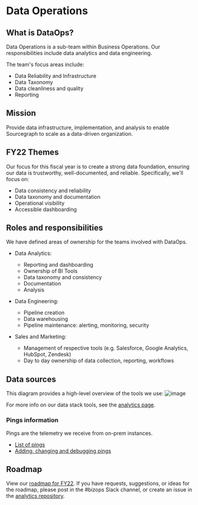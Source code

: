 # Data Operations

## What is DataOps?

Data Operations is a sub-team within Business Operations. Our responsibilities include data analytics and data engineering.

The team's focus areas include:

- Data Reliability and Infrastructure
- Data Taxonomy
- Data cleanliness and quality
- Reporting

## Mission

Provide data infrastructure, implementation, and analysis to enable Sourcegraph to scale as a data-driven organization.

## FY22 Themes

Our focus for this fiscal year is to create a strong data foundation, ensuring our data is trustworthy, well-documented, and reliable. Specifically, we'll focus on:

- Data consistency and reliability
- Data taxonomy and documentation
- Operational visibility
- Accessible dashboarding

## Roles and responsibilities

We have defined areas of ownership for the teams involved with DataOps.

- Data Analytics:

  - Reporting and dashboarding
  - Ownership of BI Tools
  - Data taxonomy and consistency
  - Documentation
  - Analysis

- Data Engineering:

  - Pipeline creation
  - Data warehousing
  - Pipeline maintenance: alerting, monitoring, security

- Sales and Marketing:
  - Management of respective tools (e.g. Salesforce, Google Analytics, HubSpot, Zendesk)
  - Day to day ownership of data collection, reporting, workflows

## Data sources

This diagram provides a high-level overview of the tools we use:
![image](https://user-images.githubusercontent.com/16265452/122541307-11d9ff00-d05c-11eb-8799-646daeb6868a.png)

For more info on our data stack tools, see the [analytics page](analytics.md).

### Pings information

Pings are the telemetry we receive from on-prem instances.

- [List of pings](https://docs.sourcegraph.com/admin/pings)
- [Adding, changing and debugging pings](https://docs.sourcegraph.com/dev/background-information/adding_ping_data)

## Roadmap

View our [roadmap for FY22](https://docs.google.com/spreadsheets/d/11YecHmJQb6yM3O3WZRgkWe5cA3xtvU3wNyEBKHkbBCQ/edit?usp=sharing). If you have requests, suggestions, or ideas for the roadmap, please post in the #bizops Slack channel, or create an issue in the [analytics repository](https://github.com/sourcegraph/analytics).
